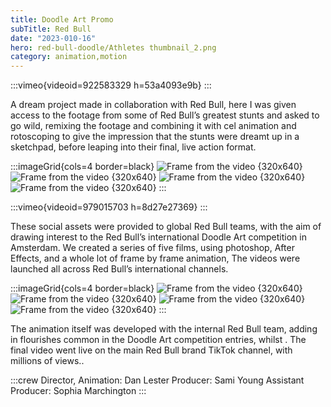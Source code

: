 ```yaml
---
title: Doodle Art Promo
subTitle: Red Bull
date: "2023-010-16"
hero: red-bull-doodle/Athletes thumbnail_2.png
category: animation,motion
---
```


:::vimeo{videoid=922583329 h=53a4093e9b}
:::

A dream project made in collaboration with Red Bull, here I was given access to the footage from some of Red Bull’s greatest stunts and asked to go wild, remixing the footage and combining it with cel animation and rotoscoping to give the impression that the stunts were dreamt up in a sketchpad, before leaping into their final, live action format.

:::imageGrid{cols=4 border=black}
![Frame from the video {320x640}](/static/images/red-bull-doodle/frame_163.jpg)
![Frame from the video {320x640}](/static/images/red-bull-doodle/frame_215.jpg)
![Frame from the video {320x640}](/static/images/red-bull-doodle/frame_35.jpg)
![Frame from the video {320x640}](/static/images/red-bull-doodle/frame_81.jpg)
:::

:::vimeo{videoid=979015703 h=8d27e27369}
:::

These social assets were provided to global Red Bull teams, with the aim of drawing interest to the Red Bull’s international Doodle Art competition in Amsterdam. We created a series of five films, using photoshop, After Effects, and a whole lot of frame by frame animation, The videos were launched all across Red Bull’s international channels.

:::imageGrid{cols=4 border=black}
![Frame from the video {320x640}](/static/images/red-bull-doodle/frame_110.jpg)
![Frame from the video {320x640}](/static/images/red-bull-doodle/frame_154.jpg)
![Frame from the video {320x640}](/static/images/red-bull-doodle/frame_244.jpg)
![Frame from the video {320x640}](/static/images/red-bull-doodle/frame_345.jpg)
:::

The animation itself was developed with the internal Red Bull team, adding in flourishes common in the Doodle Art competition entries, whilst . The final video went live on the main Red Bull brand TikTok channel, with millions of views..

:::crew
Director, Animation: Dan Lester
Producer: Sami Young
Assistant Producer: Sophia Marchington
:::
